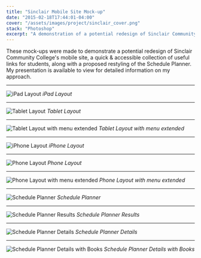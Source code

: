 ```yaml
---
title: "Sinclair Mobile Site Mock-up"
date: "2015-02-18T17:44:01-04:00"
cover: "/assets/images/project/sinclair_cover.png"
stack: "Photoshop"
excerpt: "A demonstration of a potential redesign of Sinclair Community College's mobile site and Schedule Planner."
---
```


These mock-ups were made to demonstrate a potential redesign of Sinclair Community College's mobile site, a quick & accessible collection of useful links for students, along with a proposed restyling of the Schedule Planner. My presentation is available to view for detailed information on my approach.

---

![iPad Layout](/assets/images/project/sinclair_cover.png)
_iPad Layout_

---

![Tablet Layout](/assets/images/project/msinclair_tablet.png)
_Tablet Layout_

---

![Tablet Layout with menu extended](/assets/images/project/msinclair_tablet_menu.png)
_Tablet Layout with menu extended_

---

![iPhone Layout](/assets/images/project/msinclair_phone_iphone.png)
_iPhone Layout_

---

![Phone Layout](/assets/images/project/msinclair_phone.png)
_Phone Layout_

---

![Phone Layout with menu extended](/assets/images/project/msinclair_phone_menu.png)
_Phone Layout with menu extended_

---

![Schedule Planner](/assets/images/project/msinclair_scheduleplanner_tablet_form.png)
_Schedule Planner_

---

![Schedule Planner Results](/assets/images/project/msinclair_scheduleplanner_tablet_results.png)
_Schedule Planner Results_

---

![Schedule Planner Details](/assets/images/project/msinclair_scheduleplanner_tablet_details.png)
_Schedule Planner Details_

---

![Schedule Planner Details with Books](/assets/images/project/msinclair_scheduleplanner_tablet_details_books.png)
_Schedule Planner Details with Books_
